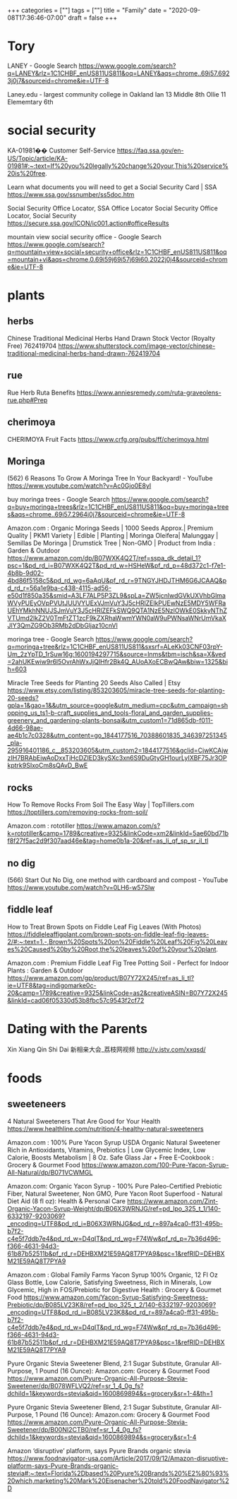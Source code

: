 +++
categories = [""]
tags = [""]
title = "Family"
date = "2020-09-08T17:36:46-07:00"
draft = false
+++

# Tory

LANEY - Google Search
https://www.google.com/search?q=LANEY&rlz=1C1CHBF_enUS811US811&oq=LANEY&aqs=chrome..69i57.6923j0j7&sourceid=chrome&ie=UTF-8

Laney.edu - largest community college in Oakland
Ian 13 Middle 8th
Ollie 11 Elememtary 6th

# social security

KA-01981�� Customer Self-Service
https://faq.ssa.gov/en-US/Topic/article/KA-01981#:~:text=If%20you%20legally%20change%20your,This%20service%20is%20free.

Learn what documents you will need to get a Social Security Card | SSA
https://www.ssa.gov/ssnumber/ss5doc.htm

Social Security Office Locator, SSA Office Locator Social Security Office Locator, Social Security
https://secure.ssa.gov/ICON/ic001.action#officeResults

mountain view social security office - Google Search
https://www.google.com/search?q=mountain+view+social+security+office&rlz=1C1CHBF_enUS811US811&oq=mountain+vi&aqs=chrome.0.69i59j69i57j69i60.2022j0j4&sourceid=chrome&ie=UTF-8

# plants
## herbs

Chinese Traditional Medicinal Herbs Hand Drawn Stock Vector (Royalty Free) 762419704
https://www.shutterstock.com/image-vector/chinese-traditional-medicinal-herbs-hand-drawn-762419704

## rue
Rue Herb Ruta Benefits
https://www.anniesremedy.com/ruta-graveolens-rue.php#Prep

## cherimoya
CHERIMOYA Fruit Facts
https://www.crfg.org/pubs/ff/cherimoya.html

## Moringa

(562) 6 Reasons To Grow A Moringa Tree In Your Backyard! - YouTube
https://www.youtube.com/watch?v=Ac0Gjo0E8yI

buy moringa trees - Google Search
https://www.google.com/search?q=buy+moringa+trees&rlz=1C1CHBF_enUS811US811&oq=buy+moringa+trees&aqs=chrome..69i57.2964j0j7&sourceid=chrome&ie=UTF-8

Amazon.com : Organic Moringa Seeds | 1000 Seeds Approx.| Premium Quality | PKM1 Variety | Edible | Planting | Moringa Oleifera| Malunggay | Semillas De Moringa | Drumstick Tree | Non-GMO | Product from India : Garden & Outdoor
https://www.amazon.com/dp/B07WXK4Q2T/ref=sspa_dk_detail_1?psc=1&pd_rd_i=B07WXK4Q2T&pd_rd_w=HSHeW&pf_rd_p=48d372c1-f7e1-4b8b-9d02-4bd86f5158c5&pd_rd_wg=6aAqU&pf_rd_r=9TNGYJHDJTHM6G6JCAAQ&pd_rd_r=56a1e9ba-c438-4115-ad56-e50d1f850a35&smid=A3LF7ALP5P3ZL9&spLa=ZW5jcnlwdGVkUXVhbGlmaWVyPUEyOVpPVUtJUUVYUExVJmVuY3J5cHRlZElkPUEwNzE5MDY5WFRaUEhYMkhNNUJSJmVuY3J5cHRlZEFkSWQ9QTA1NzE5NzlOWkE0SkkyNThZVTUmd2lkZ2V0TmFtZT1zcF9kZXRhaWwmYWN0aW9uPWNsaWNrUmVkaXJlY3QmZG9Ob3RMb2dDbGljaz10cnVl

moringa tree - Google Search
https://www.google.com/search?q=moringa+tree&rlz=1C1CHBF_enUS811US811&sxsrf=ALeKk03CNF03rpY-Um_2zYpTD_1rSuw16g:1600194297715&source=lnms&tbm=isch&sa=X&ved=2ahUKEwiw9r6l5OvrAhWxJjQIHfr2Bk4Q_AUoAXoECBwQAw&biw=1325&bih=603

Miracle Tree Seeds for Planting 20 Seeds Also Called | Etsy
https://www.etsy.com/listing/853203605/miracle-tree-seeds-for-planting-20-seeds?gpla=1&gao=1&&utm_source=google&utm_medium=cpc&utm_campaign=shopping_us_ts1-b-craft_supplies_and_tools-floral_and_garden_supplies-greenery_and_gardening-plants-bonsai&utm_custom1=71d865db-f011-4d66-98ae-ae4b1c7c0328&utm_content=go_1844177516_70388601835_346397251345_pla-295916401186_c__853203605&utm_custom2=1844177516&gclid=CjwKCAjwzIH7BRAbEiwAoDxxTjHcDZIED3kySXc3xn6S9DuGtyGH1ourLyIXBF75Jr3OPkptrk9SIxoCm8sQAvD_BwE

## rocks

How To Remove Rocks From Soil The Easy Way | TopTillers.com
https://toptillers.com/removing-rocks-from-soil/

Amazon.com : rototiller
https://www.amazon.com/s?k=rototiller&camp=1789&creative=9325&linkCode=xm2&linkId=5ae60bd71bf8f27f5ac2d9f307aad46e&tag=home0b1a-20&ref=as_li_qf_sp_sr_il_tl

## no dig

(566) Start Out No Dig, one method with cardboard and compost - YouTube
https://www.youtube.com/watch?v=0LH6-w57Slw

## fiddle leaf

How to Treat Brown Spots on Fiddle Leaf Fig Leaves (With Photos)
https://fiddleleaffigplant.com/brown-spots-on-fiddle-leaf-fig-leaves-2/#:~:text=1.-,Brown%20Spots%20on%20Fiddle%20Leaf%20Fig%20Leaves%20Caused%20by%20Root,the%20leaves%20of%20your%20plant.

Amazon.com : Premium Fiddle Leaf Fig Tree Potting Soil - Perfect for Indoor Plants : Garden & Outdoor
https://www.amazon.com/gp/product/B07Y72X245/ref=as_li_tl?ie=UTF8&tag=indigomarke0c-20&camp=1789&creative=9325&linkCode=as2&creativeASIN=B07Y72X245&linkId=cad06f05330d53b8fbc57c9543f2cf72

# Dating with the Parents

Xin Xiang Qin Shi Dai
新相亲大会_荔枝网视频
http://v.jstv.com/xxqsd/

# foods

## sweeteneers

4 Natural Sweeteners That Are Good for Your Health
https://www.healthline.com/nutrition/4-healthy-natural-sweeteners

Amazon.com : 100% Pure Yacon Syrup USDA Organic Natural Sweetener Rich in Antioxidants, Vitamins, Prebiotics | Low Glycemic Index, Low Calorie, Boosts Metabolism | 8 Oz. Safe Glass Jar + Free E-Cookbook : Grocery & Gourmet Food
https://www.amazon.com/100-Pure-Yacon-Syrup-All-Natural/dp/B071VCWMGL

Amazon.com: Organic Yacon Syrup - 100% Pure Paleo-Certified Prebiotic Fiber, Natural Sweetener, Non GMO, Pure Yacon Root Superfood - Natural Diet Aid (8 fl oz): Health & Personal Care
https://www.amazon.com/Zint-Organic-Yacon-Syrup-Weight/dp/B06X3WRNJG/ref=pd_lpo_325_t_1/140-6332197-9203069?_encoding=UTF8&pd_rd_i=B06X3WRNJG&pd_rd_r=897a4ca0-ff31-495b-b7f2-c4e5f7ddb7e4&pd_rd_w=D4qIT&pd_rd_wg=F74Ww&pf_rd_p=7b36d496-f366-4631-94d3-61b87b52511b&pf_rd_r=DEHBXM21E59AQ8T7PYA9&psc=1&refRID=DEHBXM21E59AQ8T7PYA9

Amazon.com : Global Family Farms Yacon Syrup 100% Organic, 12 Fl Oz Glass Bottle, Low Calorie, Satisfying Sweetness, Rich in Minerals, Low Glycemic, High in FOS/Prebiotic for Digestive Health : Grocery & Gourmet Food
https://www.amazon.com/Yacon-Syrup-Satisfying-Sweetness-Prebiotic/dp/B085LV23K8/ref=pd_lpo_325_t_2/140-6332197-9203069?_encoding=UTF8&pd_rd_i=B085LV23K8&pd_rd_r=897a4ca0-ff31-495b-b7f2-c4e5f7ddb7e4&pd_rd_w=D4qIT&pd_rd_wg=F74Ww&pf_rd_p=7b36d496-f366-4631-94d3-61b87b52511b&pf_rd_r=DEHBXM21E59AQ8T7PYA9&psc=1&refRID=DEHBXM21E59AQ8T7PYA9

Pyure Organic Stevia Sweetener Blend, 2:1 Sugar Substitute, Granular All-Purpose, 1 Pound (16 Ounce): Amazon.com: Grocery & Gourmet Food
https://www.amazon.com/Pyure-Organic-All-Purpose-Stevia-Sweetener/dp/B078WFLVQ2/ref=sr_1_4_0g_fs?dchild=1&keywords=stevia&qid=1600869894&s=grocery&sr=1-4&th=1

Pyure Organic Stevia Sweetener Blend, 2:1 Sugar Substitute, Granular All-Purpose, 1 Pound (16 Ounce): Amazon.com: Grocery & Gourmet Food
https://www.amazon.com/Pyure-Organic-All-Purpose-Stevia-Sweetener/dp/B00NI2CTB0/ref=sr_1_4_0g_fs?dchild=1&keywords=stevia&qid=1600869894&s=grocery&sr=1-4

Amazon ‘disruptive’ platform, says Pyure Brands organic stevia
https://www.foodnavigator-usa.com/Article/2017/09/12/Amazon-disruptive-platform-says-Pyure-Brands-organic-stevia#:~:text=Florida%2Dbased%20Pyure%20Brands%20%E2%80%93%20which,marketing%20Mark%20Eisenacher%20told%20FoodNavigator%2D
